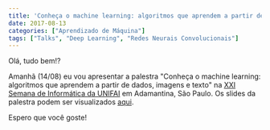 ```yaml
---
title: 'Conheça o machine learning: algoritmos que aprendem a partir de dados, imagens e texto'
date: 2017-08-13
categories: ["Aprendizado de Máquina"]
tags: ["Talks", "Deep Learning", "Redes Neurais Convolucionais"]
---
```


Olá, tudo bem!?

Amanhã (14/08) eu vou apresentar a palestra "Conheça o machine learning: algoritmos que aprendem a partir de dados, imagens e texto" na [XXI Semana de Informática da UNIFAI](http://www.fai.com.br/portal/semanainfo/index.php ) em Adamantina, São Paulo. Os slides da palestra podem ser visualizados [aqui](https://github.com/ejulio/talks/blob/master/conheca_o_machine_learning/conheca_o_machine_learning.pdf).

Espero que você goste!

